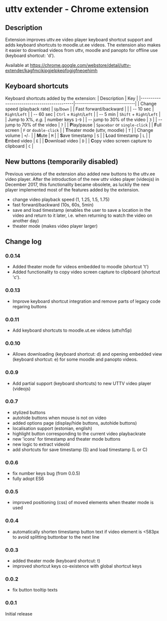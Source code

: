 # uttv extender - Chrome extension

## Description
Extension improves uttv.ee video player keyboard shortcut support and adds keyboard shortcuts to moodle.ut.ee videos. The extension also makes it easier to download videos from uttv, moodle and panopto for offline use (keyboard shortcut: 'd').

Available at  https://chrome.google.com/webstore/detail/uttv-extender/kagfmcikipgjelpkepfogjgfneoehimh  

## Keyboard shortcuts  
Keyboard shortcuts added by the extension:
| Description                                | Key                          |
|--------------------------------------------|------------------------------|
| Change speed (playback rate)               |  `Up`/`Down`                 | 
| Fast forward/backward                      |                              |
|   -- 10 sec                                | `Right`/`Left`               |
|   -- 60 sec                                | `Ctrl` + `Right`/`Left`      |
|   -- 5 min                                 | `Shift` + `Right`/`Left`     |
| Jump to X%, *e.g.*                         | number keys `1`-`9`          |
| -- jump to 30% of the video                | `3`                          |
| -- jump to 70% of the video                | `7`                          |
| **P**lay/pause                             | `Spacebar` or `single-click` |
| **F**ull screen                            | `F` or `double-click`        |
| **T**heater mode (uttv, moodle)            | `T`                          | 
| Change volume                              | `+`/`-`                      |
| **M**ute                                   | `M`                          |
| **S**ave timestamp                         | `S`                          |
| **L**oad timestamp                         | `L`                          |
| **E**mbed video                            | `E`                          |
| **D**ownload video                         | `D`                          |
| **C**opy video screen capture to clipboard | `C`                          |


## New buttons (temporarily disabled)
Previous versions of the extension also added new buttons to the uttv.ee video player. After the introduction of the new uttv video player (videojs) in December 2017, this functionality became obsolete, as luckily the new player implemented most of the features added by the extension. 

- change video playback speed (1, 1.25, 1.5, 1.75)  
- fast forward/backward (10s, 60s, 5min)  
- save and load timestamp (enables the user to save a location in the video and return to it later, i.e. when returning to watch the video on another day)  
- theater mode (makes video player larger)  

## Change log  
### 0.0.14  
- Added theater mode for videos embedded to moodle (shortcut 't')
- Added functionality to copy video screen capture to clipboard (shortcut 'c').

### 0.0.13  
- Improve keyboard shortcut integration and remove parts of legacy code regaring buttons

### 0.0.11  
- Add keyboard shortcuts to moodle.ut.ee videos (uttv/h5p)

### 0.0.10  
- Allows downloading (keyboard shortcut: d) and opening embedded view (keyboard shortcut: e) for some moodle and panopto videos.

### 0.0.9  
- Add partial support (keyboard shortcuts) to new UTTV video player (videojs)

### 0.0.7  
- stylized buttons  
- autohide buttons when mouse is not on video  
- added options page  (display/hide buttons, autohide buttons)  
- localisation support (estonian, english)  
- highlight button corresponding to the current video playbackrate  
- new 'icons' for timestamp and theater mode buttons  
- new logic to extract videoId  
- add shortcuts for save timestamp (S) and load timestamp (L or C)

### 0.0.6 
- fix number keys bug (from 0.0.5)  
- fully adopt ES6  

### 0.0.5  
- improved positioning (css) of moved elements when theater mode is used  
 
### 0.0.4  
- automatically shorten timestamp button text if video element is <583px to avoid splitting buttonbar to the next line  

### 0.0.3  
- added theater mode (keyboard shortcut: t)  
- improved shortcut keys co-existence with global shortcut keys  

### 0.0.2  
- fix button tooltip texts  

### 0.0.1  
Initial release  
